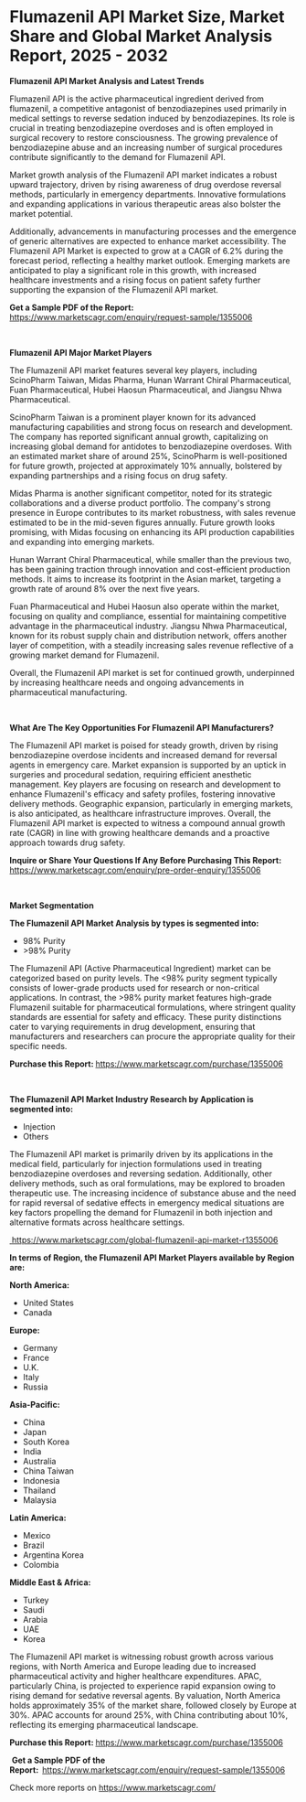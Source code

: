 <p><h1>Flumazenil API Market Size, Market Share and Global Market Analysis Report, 2025 - 2032</h1></p><p><strong>Flumazenil API Market Analysis and Latest Trends</strong></p>
<p><p>Flumazenil API is the active pharmaceutical ingredient derived from flumazenil, a competitive antagonist of benzodiazepines used primarily in medical settings to reverse sedation induced by benzodiazepines. Its role is crucial in treating benzodiazepine overdoses and is often employed in surgical recovery to restore consciousness. The growing prevalence of benzodiazepine abuse and an increasing number of surgical procedures contribute significantly to the demand for Flumazenil API.</p><p>Market growth analysis of the Flumazenil API market indicates a robust upward trajectory, driven by rising awareness of drug overdose reversal methods, particularly in emergency departments. Innovative formulations and expanding applications in various therapeutic areas also bolster the market potential. </p><p>Additionally, advancements in manufacturing processes and the emergence of generic alternatives are expected to enhance market accessibility. The Flumazenil API Market is expected to grow at a CAGR of 6.2% during the forecast period, reflecting a healthy market outlook. Emerging markets are anticipated to play a significant role in this growth, with increased healthcare investments and a rising focus on patient safety further supporting the expansion of the Flumazenil API market.</p></p>
<p><strong>Get a Sample PDF of the Report:&nbsp;</strong> <a href="https://www.marketscagr.com/enquiry/request-sample/1355006?utm_campaign=2475&utm_medium=2&utm_source=Github&utm_content=ia&utm_term=03042025&utm_id=flumazenil-api">https://www.marketscagr.com/enquiry/request-sample/1355006</a></p>
<p>&nbsp;</p>
<p><strong>Flumazenil API Major Market Players</strong></p>
<p><p>The Flumazenil API market features several key players, including ScinoPharm Taiwan, Midas Pharma, Hunan Warrant Chiral Pharmaceutical, Fuan Pharmaceutical, Hubei Haosun Pharmaceutical, and Jiangsu Nhwa Pharmaceutical. </p><p>ScinoPharm Taiwan is a prominent player known for its advanced manufacturing capabilities and strong focus on research and development. The company has reported significant annual growth, capitalizing on increasing global demand for antidotes to benzodiazepine overdoses. With an estimated market share of around 25%, ScinoPharm is well-positioned for future growth, projected at approximately 10% annually, bolstered by expanding partnerships and a rising focus on drug safety.</p><p>Midas Pharma is another significant competitor, noted for its strategic collaborations and a diverse product portfolio. The company's strong presence in Europe contributes to its market robustness, with sales revenue estimated to be in the mid-seven figures annually. Future growth looks promising, with Midas focusing on enhancing its API production capabilities and expanding into emerging markets.</p><p>Hunan Warrant Chiral Pharmaceutical, while smaller than the previous two, has been gaining traction through innovation and cost-efficient production methods. It aims to increase its footprint in the Asian market, targeting a growth rate of around 8% over the next five years.</p><p>Fuan Pharmaceutical and Hubei Haosun also operate within the market, focusing on quality and compliance, essential for maintaining competitive advantage in the pharmaceutical industry. Jiangsu Nhwa Pharmaceutical, known for its robust supply chain and distribution network, offers another layer of competition, with a steadily increasing sales revenue reflective of a growing market demand for Flumazenil.</p><p>Overall, the Flumazenil API market is set for continued growth, underpinned by increasing healthcare needs and ongoing advancements in pharmaceutical manufacturing.</p></p>
<p>&nbsp;</p>
<p><strong>What Are The Key Opportunities For Flumazenil API Manufacturers?</strong></p>
<p><p>The Flumazenil API market is poised for steady growth, driven by rising benzodiazepine overdose incidents and increased demand for reversal agents in emergency care. Market expansion is supported by an uptick in surgeries and procedural sedation, requiring efficient anesthetic management. Key players are focusing on research and development to enhance Flumazenil's efficacy and safety profiles, fostering innovative delivery methods. Geographic expansion, particularly in emerging markets, is also anticipated, as healthcare infrastructure improves. Overall, the Flumazenil API market is expected to witness a compound annual growth rate (CAGR) in line with growing healthcare demands and a proactive approach towards drug safety.</p></p>
<p><strong>Inquire or Share Your Questions If Any Before Purchasing This Report:</strong> <a href="https://www.marketscagr.com/enquiry/pre-order-enquiry/1355006?utm_campaign=2475&utm_medium=2&utm_source=Github&utm_content=ia&utm_term=03042025&utm_id=flumazenil-api">https://www.marketscagr.com/enquiry/pre-order-enquiry/1355006</a></p>
<p>&nbsp;</p>
<p><strong>Market Segmentation</strong></p>
<p><strong>The Flumazenil API Market Analysis by types is segmented into:</strong></p>
<p><ul><li>98% Purity</li><li>>98% Purity</li></ul></p>
<p><p>The Flumazenil API (Active Pharmaceutical Ingredient) market can be categorized based on purity levels. The <98% purity segment typically consists of lower-grade products used for research or non-critical applications. In contrast, the >98% purity market features high-grade Flumazenil suitable for pharmaceutical formulations, where stringent quality standards are essential for safety and efficacy. These purity distinctions cater to varying requirements in drug development, ensuring that manufacturers and researchers can procure the appropriate quality for their specific needs.</p></p>
<p><strong>Purchase this Report:&nbsp;</strong><a href="https://www.marketscagr.com/purchase/1355006?utm_campaign=2475&utm_medium=2&utm_source=Github&utm_content=ia&utm_term=03042025&utm_id=flumazenil-api">https://www.marketscagr.com/purchase/1355006</a></p>
<p>&nbsp;</p>
<p><strong>The Flumazenil API Market Industry Research by Application is segmented into:</strong></p>
<p><ul><li>Injection</li><li>Others</li></ul></p>
<p><p>The Flumazenil API market is primarily driven by its applications in the medical field, particularly for injection formulations used in treating benzodiazepine overdoses and reversing sedation. Additionally, other delivery methods, such as oral formulations, may be explored to broaden therapeutic use. The increasing incidence of substance abuse and the need for rapid reversal of sedative effects in emergency medical situations are key factors propelling the demand for Flumazenil in both injection and alternative formats across healthcare settings.</p></p>
<p><a href="https://www.marketscagr.com/global-flumazenil-api-market-r1355006?utm_campaign=2475&utm_medium=2&utm_source=Github&utm_content=ia&utm_term=03042025&utm_id=flumazenil-api">&nbsp;https://www.marketscagr.com/global-flumazenil-api-market-r1355006</a></p>
<p><strong>In terms of Region, the Flumazenil API Market Players available by Region are:</strong></p>
<p>
    <p> <strong> North America: </strong>
        <ul>
            <li>United States</li>
            <li>Canada</li>
        </ul>
        </p> 
    <p> <strong> Europe: </strong>
        <ul>
            <li>Germany</li>
            <li>France</li>
            <li>U.K.</li>
            <li>Italy</li>
            <li>Russia</li>
        </ul>
        </p> 
    <p> <strong> Asia-Pacific: </strong>
        <ul>
            <li>China</li>
            <li>Japan</li>
            <li>South Korea</li>
            <li>India</li>
            <li>Australia</li>
            <li>China Taiwan</li>
            <li>Indonesia</li>
            <li>Thailand</li>
            <li>Malaysia</li>
        </ul>
        </p> 
    <p> <strong> Latin America: </strong>
        <ul>
            <li>Mexico</li>
            <li>Brazil</li>
            <li>Argentina Korea</li>
            <li>Colombia</li>
        </ul>
        </p> 
    <p> <strong> Middle East & Africa: </strong>
        <ul>
            <li>Turkey</li>
            <li>Saudi</li>
            <li>Arabia</li>
            <li>UAE</li>
            <li>Korea</li>
        </ul>
    </p>
    </p>
<p><p>The Flumazenil API market is witnessing robust growth across various regions, with North America and Europe leading due to increased pharmaceutical activity and higher healthcare expenditures. APAC, particularly China, is projected to experience rapid expansion owing to rising demand for sedative reversal agents. By valuation, North America holds approximately 35% of the market share, followed closely by Europe at 30%. APAC accounts for around 25%, with China contributing about 10%, reflecting its emerging pharmaceutical landscape.</p></p>
<p><strong>Purchase this Report: </strong><a href="https://www.marketscagr.com/purchase/1355006?utm_campaign=2475&utm_medium=2&utm_source=Github&utm_content=ia&utm_term=03042025&utm_id=flumazenil-api">https://www.marketscagr.com/purchase/1355006</a></p>
<p>&nbsp;<strong>Get a Sample PDF of the Report:&nbsp;&nbsp;</strong><a href="https://www.marketscagr.com/enquiry/request-sample/1355006?utm_campaign=2475&utm_medium=2&utm_source=Github&utm_content=ia&utm_term=03042025&utm_id=flumazenil-api">https://www.marketscagr.com/enquiry/request-sample/1355006</a></p>
<p><strong></strong></p>
<p>Check more reports on <a href="https://www.marketscagr.com/?utm_campaign=2475&utm_medium=2&utm_source=Github&utm_content=ia&utm_term=03042025&utm_id=flumazenil-api">https://www.marketscagr.com/</a></p>